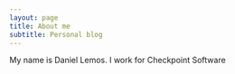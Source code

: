```yaml
---
layout: page
title: About me
subtitle: Personal blog
---
```


My name is Daniel Lemos. I work for Checkpoint Software



